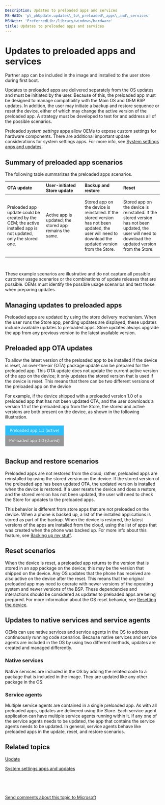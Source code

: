 ```yaml
---
Description: Updates to preloaded apps and services
MS-HAID: 'p\_phUpdate.updates\_to\_preloaded\_apps\_and\_services'
MSHAttr: 'PreferredLib:/library/windows/hardware'
title: Updates to preloaded apps and services
---
```


# Updates to preloaded apps and services


Partner app can be included in the image and installed to the user store during first boot.

Updates to preloaded apps are delivered separately from the OS updates and must be initiated by the user. Because of this, the preloaded app must be designed to manage compatibility with the Main OS and OEM BSP updates. In addition, the user may initiate a backup and restore sequence or reset the device, either of which may change the active version of the preloaded app. A strategy must be developed to test for and address all of the possible scenarios.

Preloaded *system settings* apps allow OEMs to expose custom settings for hardware components. There are additional important update considerations for system settings apps. For more info, see [System settings apps and updates](system-settings-apps-and-updates.md).

## <span id="Summary_of_preloaded_app_scenarios"></span><span id="summary_of_preloaded_app_scenarios"></span><span id="SUMMARY_OF_PRELOADED_APP_SCENARIOS"></span>Summary of preloaded app scenarios


The following table summarizes the preloaded apps scenarios.

<table>
<colgroup>
<col width="25%" />
<col width="25%" />
<col width="25%" />
<col width="25%" />
</colgroup>
<thead>
<tr class="header">
<th align="left">OTA update</th>
<th align="left">User-initiated Store update</th>
<th align="left">Backup and restore</th>
<th align="left">Reset</th>
</tr>
</thead>
<tbody>
<tr class="odd">
<td align="left"><p>Preloaded app update could be created by the OEM; the active installed app is not updated, only the stored one.</p></td>
<td align="left"><p>Active app is updated; the stored app remains the same.</p></td>
<td align="left"><p>Stored app on the device is reinstalled. If the stored version has not been updated, the user will need to download the updated version from the Store.</p></td>
<td align="left"><p>Stored app on the device is reinstalled. If the stored version has not been updated, the user will need to download the updated version from the Store.</p></td>
</tr>
</tbody>
</table>

 

These example scenarios are illustrative and do not capture all possible customer usage scenarios or the combinations of update releases that are possible. OEMs must identify the possible usage scenarios and test those when preparing updates.

## <span id="Managing_updates_to_preloaded_apps"></span><span id="managing_updates_to_preloaded_apps"></span><span id="MANAGING_UPDATES_TO_PRELOADED_APPS"></span>Managing updates to preloaded apps


Preloaded apps are updated by using the store delivery mechanism. When the user runs the Store app, pending updates are displayed; these updates include available updates to preloaded apps. Store updates always upgrade the app from any previous version to the latest available version.

## <span id="Preloaded_app_OTA_updates"></span><span id="preloaded_app_ota_updates"></span><span id="PRELOADED_APP_OTA_UPDATES"></span>Preloaded app OTA updates


To allow the latest version of the preloaded app to be installed if the device is reset, an over-the-air (OTA) package update can be prepared for the preloaded app. This OTA update does not update the current active version of the app on the device; it only updates the stored version that is used if the device is reset. This means that there can be two different versions of the preloaded app on the device

For example, if the device shipped with a preloaded version 1.0 of a preloaded app that has not been updated OTA, and the user downloads a version 1.1 of the preloaded app from the Store, the stored and active versions are both present on the device, as shown in the following illustration.

![oem\-preloaded\-app](images/oem-preloaded-app.png)

## <span id="Backup_and_restore_scenarios"></span><span id="backup_and_restore_scenarios"></span><span id="BACKUP_AND_RESTORE_SCENARIOS"></span>Backup and restore scenarios


Preloaded apps are not restored from the cloud; rather, preloaded apps are reinstalled by using the stored version on the device. If the stored version of the preloaded app has been updated OTA, the updated version is installed when the device is restored. If a user resets the device and does a restore, and the stored version has not been updated, the user will need to check the Store for updates to the preloaded apps.

This behavior is different from store apps that are not preloaded on the device. When a phone is backed up, a list of the installed applications is stored as part of the backup. When the device is restored, the latest versions of the apps are installed from the cloud, using the list of apps that was created when the phone was backed up. For more info about this feature, see [Backing up my stuff](http://go.microsoft.com/fwlink/p/?LinkId=331631).

## <span id="Reset_scenarios"></span><span id="reset_scenarios"></span><span id="RESET_SCENARIOS"></span>Reset scenarios


When the device is reset, a preloaded app returns to the version that is stored in an app package on the device; this may be the version that shipped on the device. Any OS updates that the phone has received are also active on the device after the reset. This means that the original preloaded app may need to operate with newer versions of the operating system and newer versions of the BSP. These dependencies and interactions should be considered as updates to preloaded apps are being prepared. For more information about the OS reset behavior, see [Resetting the device](https://msdn.microsoft.com/library/windows/hardware/dn772062).

## <span id="Updates_to_native_services_and_service_agents"></span><span id="updates_to_native_services_and_service_agents"></span><span id="UPDATES_TO_NATIVE_SERVICES_AND_SERVICE_AGENTS"></span>Updates to native services and service agents


OEMs can use native services and service agents in the OS to address continuously running code scenarios. Because native services and service agents are included in the OS by using two different methods, updates are created and managed differently.

### <span id="Native_services"></span><span id="native_services"></span><span id="NATIVE_SERVICES"></span>Native services

Native services are included in the OS by adding the related code to a package that is included in the image. They are updated like any other package in the OS.

### <span id="Service_agents"></span><span id="service_agents"></span><span id="SERVICE_AGENTS"></span>Service agents

Multiple service agents are contained in a single preloaded app. As with all preloaded apps, updates are delivered using the Store. Each service agent application can have multiple service agents running within it. If any one of the service agents needs to be updated, the app that contains the service agents needs to be updated. In general, service agents behave like preloaded apps in the update, reset, and restore scenarios.

## <span id="related_topics"></span>Related topics


[Update](update.md)

[System settings apps and updates](system-settings-apps-and-updates.md)

 

 

[Send comments about this topic to Microsoft](mailto:wsddocfb@microsoft.com?subject=Documentation%20feedback%20%5Bp_phUpdate\p_phUpdate%5D:%20Updates%20to%20preloaded%20apps%20and%20services%20%20RELEASE:%20%284/11/2016%29&body=%0A%0APRIVACY%20STATEMENT%0A%0AWe%20use%20your%20feedback%20to%20improve%20the%20documentation.%20We%20don't%20use%20your%20email%20address%20for%20any%20other%20purpose,%20and%20we'll%20remove%20your%20email%20address%20from%20our%20system%20after%20the%20issue%20that%20you're%20reporting%20is%20fixed.%20While%20we're%20working%20to%20fix%20this%20issue,%20we%20might%20send%20you%20an%20email%20message%20to%20ask%20for%20more%20info.%20Later,%20we%20might%20also%20send%20you%20an%20email%20message%20to%20let%20you%20know%20that%20we've%20addressed%20your%20feedback.%0A%0AFor%20more%20info%20about%20Microsoft's%20privacy%20policy,%20see%20http://privacy.microsoft.com/default.aspx. "Send comments about this topic to Microsoft")




